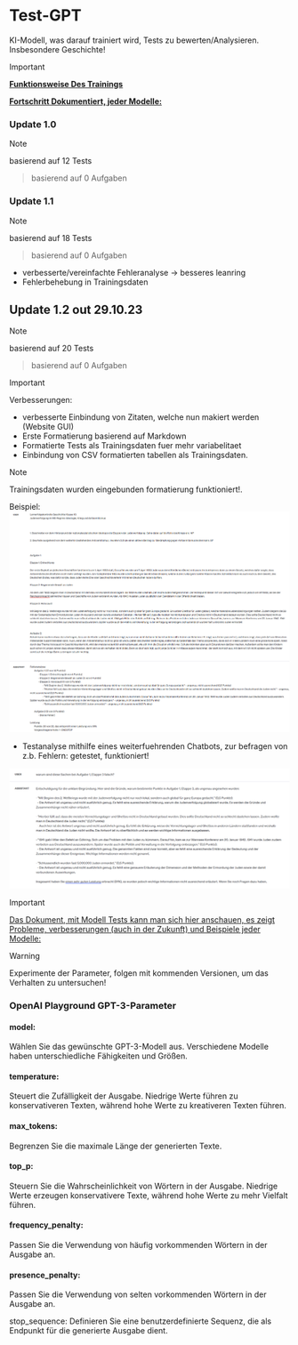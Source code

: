 # Test-GPT
KI-Modell, was darauf trainiert wird, Tests zu bewerten/Analysieren. Insbesondere Geschichte!
> [!IMPORTANT]
> [**Funktionsweise Des Trainings**](./Readme/Funktionsweise-Code.md)
> 
> [**Fortschritt Dokumentiert, jeder Modelle:**](.\Readme\ModellTest.md)


### Update 1.0
> [!NOTE]
> basierend auf 12 Tests

> basierend auf 0 Aufgaben

### Update 1.1
> [!NOTE]
> basierend auf 18 Tests

> basierend auf 0 Aufgaben
- verbesserte/vereinfachte Fehleranalyse -> besseres leanring
- Fehlerbehebung in Trainingsdaten

## Update 1.2 out 29.10.23
> [!NOTE]
> basierend auf 20 Tests

> basierend auf 0 Aufgaben


> [!IMPORTANT]
> Verbesserungen:
- verbesserte Einbindung von Zitaten, welche nun makiert werden (Website GUI)
- Erste Formatierung basierend auf Markdown
- Formatierte Tests als Trainingsdaten fuer mehr variabelitaet
- Einbindung von CSV formatierten tabellen als Trainingsdaten.
> [!NOTE]
> Trainingsdaten wurden eingebunden formatierung funktioniert!.




Beispiel:
<img src=".\Readme\Openai-show2.png">

- Testanalyse mithilfe eines weiterfuehrenden Chatbots, zur befragen von z.b. Fehlern: getestet, funktioniert!
<img src=".\Readme\Openai-show1.png">

> [!IMPORTANT]
> [Das Dokument, mit Modell Tests kann man sich hier anschauen, es zeigt Probleme, verbesserungen (auch in der Zukunft) und Beispiele jeder Modelle:](.\Readme\ModellTest.md)

> [!WARNING]
> Experimente der Parameter, folgen mit kommenden Versionen, um das Verhalten zu untersuchen!


### OpenAI Playground GPT-3-Parameter
#### model: 
Wählen Sie das gewünschte GPT-3-Modell aus. Verschiedene Modelle haben unterschiedliche Fähigkeiten und Größen.

#### temperature: 
Steuert die Zufälligkeit der Ausgabe. Niedrige Werte führen zu konservativeren Texten, während hohe Werte zu kreativeren Texten führen.

#### max_tokens: 
Begrenzen Sie die maximale Länge der generierten Texte.

#### top_p: 
Steuern Sie die Wahrscheinlichkeit von Wörtern in der Ausgabe. Niedrige Werte erzeugen konservativere Texte, während hohe Werte zu mehr Vielfalt führen.

#### frequency_penalty: 
Passen Sie die Verwendung von häufig vorkommenden Wörtern in der Ausgabe an.

#### presence_penalty: 
Passen Sie die Verwendung von selten vorkommenden Wörtern in der Ausgabe an.

stop_sequence: Definieren Sie eine benutzerdefinierte Sequenz, die als Endpunkt für die generierte Ausgabe dient.
